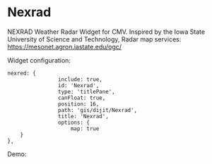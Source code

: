 # Nexrad
NEXRAD Weather Radar Widget for CMV.
Inspired by the Iowa State University of Science and Technology,
Radar map services:
https://mesonet.agron.iastate.edu/ogc/

Widget configuration:
```
nexred: {
			    include: true,
			    id: 'Nexrad',
			    type: 'titlePane',
			    canFloat: true,
			    position: 16,
			    path: 'gis/dijit/Nexrad',
			    title: 'Nexrad',
			    options: {
			        map: true
	}
},
```

Demo:

